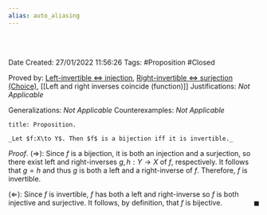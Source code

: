 ```yaml
---
alias: auto_aliasing
---
```


<br />
<br />

Date Created: 27/01/2022 11:56:26
Tags: #Proposition #Closed 

Proved by: [Left-invertible $\Leftrightarrow$ injection](Left-invertible%20iff%20injection.md), [Right-invertible $\Leftrightarrow$ surjection (Choice)](Right-invertible%20iff%20surjection%20(Choice).md), [[Left and right inverses coincide (function)]]
Justifications: _Not Applicable_

Generalizations: _Not Applicable_
Counterexamples: _Not Applicable_

``` ad-Proposition
title: Proposition.

_Let $f:X\to Y$. Then $f$ is a bijection iff it is invertible._

```

_Proof_. ($\Rightarrow$): Since $f$ is a bijection, it is both an injection and a surjection, so there exist left and right-inverses $g,h:Y\to X$ of $f$, respectively. It follows that $g=h$ and thus $g$ is both a left and a right-inverse of $f$. Therefore, $f$ is invertible.

($\Leftarrow$): Since $f$ is invertible, $f$ has both a left and right-inverse so $f$ is both injective and surjective. It follows, by definition, that $f$ is bijective.<span style="float:right;">$\blacksquare$</span>
